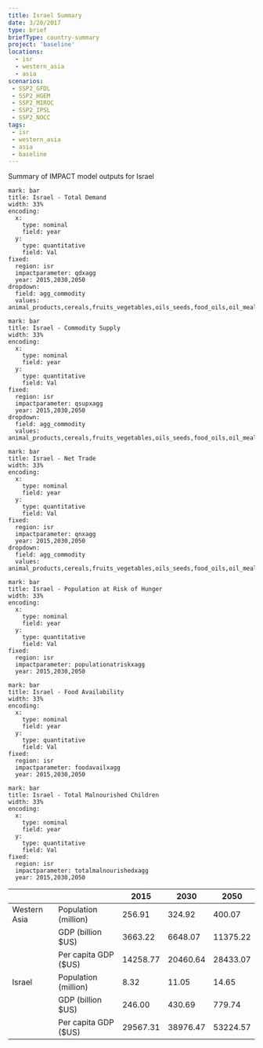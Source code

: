 ```yaml
---
title: Israel Summary
date: 3/20/2017
type: brief
briefType: country-summary
project: 'baseline'
locations:
  - isr
  - western_asia
  - asia
scenarios:
 - SSP2_GFDL
 - SSP2_HGEM
 - SSP2_MIROC
 - SSP2_IPSL
 - SSP2_NOCC
tags:
 - isr
 - western_asia
 - asia
 - baseline
---
```

Summary of IMPACT model outputs for Israel

```chart
mark: bar
title: Israel - Total Demand
width: 33%
encoding:
  x:
    type: nominal
    field: year
  y:
    type: quantitative
    field: Val
fixed:
  region: isr
  impactparameter: qdxagg
  year: 2015,2030,2050
dropdown:
  field: agg_commodity
  values: animal_products,cereals,fruits_vegetables,oils_seeds,food_oils,oil_meals,other,pulses,roots_tubers,sugar
```

```chart
mark: bar
title: Israel - Commodity Supply
width: 33%
encoding:
  x:
    type: nominal
    field: year
  y:
    type: quantitative
    field: Val
fixed:
  region: isr
  impactparameter: qsupxagg
  year: 2015,2030,2050
dropdown:
  field: agg_commodity
  values: animal_products,cereals,fruits_vegetables,oils_seeds,food_oils,oil_meals,other,pulses,roots_tubers,sugar
```

```chart
mark: bar
title: Israel - Net Trade
width: 33%
encoding:
  x:
    type: nominal
    field: year
  y:
    type: quantitative
    field: Val
fixed:
  region: isr
  impactparameter: qnxagg
  year: 2015,2030,2050
dropdown:
  field: agg_commodity
  values: animal_products,cereals,fruits_vegetables,oils_seeds,food_oils,oil_meals,other,pulses,roots_tubers,sugar
```

```chart
mark: bar
title: Israel - Population at Risk of Hunger
width: 33%
encoding:
  x:
    type: nominal
    field: year
  y:
    type: quantitative
    field: Val
fixed:
  region: isr
  impactparameter: populationatriskxagg
  year: 2015,2030,2050
```

```chart
mark: bar
title: Israel - Food Availability
width: 33%
encoding:
  x:
    type: nominal
    field: year
  y:
    type: quantitative
    field: Val
fixed:
  region: isr
  impactparameter: foodavailxagg
  year: 2015,2030,2050
```

```chart
mark: bar
title: Israel - Total Malnourished Children
width: 33%
encoding:
  x:
    type: nominal
    field: year
  y:
    type: quantitative
    field: Val
fixed:
  region: isr
  impactparameter: totalmalnourishedxagg
  year: 2015,2030,2050
```

|   |   | 2015 | 2030 | 2050 |
|---|---|---|---|---|
| Western Asia | Population (million) | 256.91 | 324.92 | 400.07 |
|  | GDP (billion $US) | 3663.22 | 6648.07 | 11375.22 |
|  | Per capita GDP ($US) | 14258.77 | 20460.64 | 28433.07 |
| Israel | Population (million) | 8.32 | 11.05 | 14.65 |
|  | GDP (billion $US) | 246.00 | 430.69 | 779.74 |
|  | Per capita GDP ($US) | 29567.31| 38976.47| 53224.57|